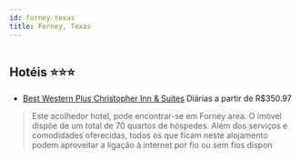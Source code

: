 ```yaml
---
id: forney-texas
title: Forney, Texas
---
```


<center><img src="http://photos.hotelbeds.com/giata/16/168818/168818a_hb_a_002.jpg" alt="" /></center>


## Hotéis ⭐️⭐️⭐️

-    [Best Western Plus Christopher Inn & Suites](https://www.hurb.com/aud/https://www.hurb.com/hoteis/forney/best-western-plus-christopher-inn-suites-JNP-JP192528?cmp=18055) Diárias a partir de R$350.97
   > Este acolhedor hotel, pode encontrar-se em Forney area. O imóvel dispõe de um total de 70 quartos de hóspedes. Além dos serviços e comodidades oferecidas, todos os que ficam neste alojamento podem aproveitar a ligação à internet por fio ou sem fios dispon

